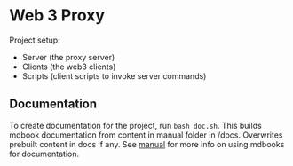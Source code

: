 # Web 3 Proxy

Project setup:

- Server (the proxy server)
- Clients (the web3 clients)
- Scripts (client scripts to invoke server commands)

## Documentation

To create documentation for the project, run `bash doc.sh`. This builds mdbook documentation from content in manual folder in /docs. Overwrites prebuilt content in docs if any. See [manual]() for more info on using mdbooks for documentation.

